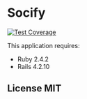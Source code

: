 Socify
================
[![Test Coverage](https://api.codeclimate.com/v1/badges/f84dd7a7c9f9177d2122/test_coverage)](https://codeclimate.com/github/Tranxuanvu/socify/test_coverage)

This application requires:

- Ruby 2.4.2
- Rails 4.2.10

License MIT
-------
